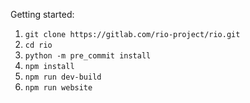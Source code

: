 Getting started:

1. `git clone https://gitlab.com/rio-project/rio.git`
2. `cd rio`
3. `python -m pre_commit install`
4. `npm install`
5. `npm run dev-build`
6. `npm run website`
